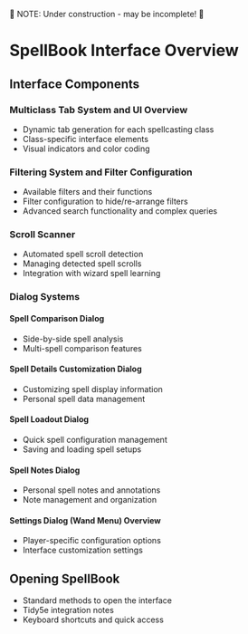 :loudspeaker: NOTE: Under construction - may be incomplete! :loudspeaker:

# SpellBook Interface Overview

## Interface Components

### Multiclass Tab System and UI Overview

- Dynamic tab generation for each spellcasting class
- Class-specific interface elements
- Visual indicators and color coding

### Filtering System and Filter Configuration

- Available filters and their functions
- Filter configuration to hide/re-arrange filters
- Advanced search functionality and complex queries

### Scroll Scanner

- Automated spell scroll detection
- Managing detected spell scrolls
- Integration with wizard spell learning

### Dialog Systems

#### Spell Comparison Dialog

- Side-by-side spell analysis
- Multi-spell comparison features

#### Spell Details Customization Dialog

- Customizing spell display information
- Personal spell data management

#### Spell Loadout Dialog

- Quick spell configuration management
- Saving and loading spell setups

#### Spell Notes Dialog

- Personal spell notes and annotations
- Note management and organization

#### Settings Dialog (Wand Menu) Overview

- Player-specific configuration options
- Interface customization settings

## Opening SpellBook

- Standard methods to open the interface
- Tidy5e integration notes
- Keyboard shortcuts and quick access
